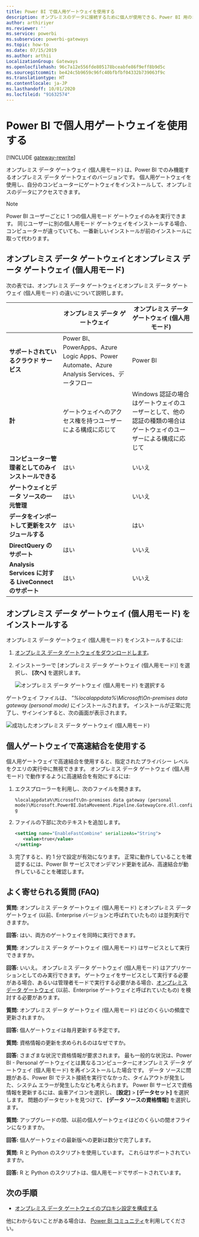 ```yaml
---
title: Power BI で個人用ゲートウェイを使用する
description: オンプレミスのデータに接続するために個人が使用できる、Power BI 用のオンプレミス データ ゲートウェイ (個人用モード) について説明します。
author: arthiriyer
ms.reviewer: ''
ms.service: powerbi
ms.subservice: powerbi-gateways
ms.topic: how-to
ms.date: 07/15/2019
ms.author: arthii
LocalizationGroup: Gateways
ms.openlocfilehash: 96c7a12e556fde805178bceabfe86f9eff8b9d5c
ms.sourcegitcommit: be424c5b9659c96fc40bfbfbf04332b739063f9c
ms.translationtype: HT
ms.contentlocale: ja-JP
ms.lasthandoff: 10/01/2020
ms.locfileid: "91632574"
---
```

# <a name="use-personal-gateways-in-power-bi"></a>Power BI で個人用ゲートウェイを使用する

[!INCLUDE [gateway-rewrite](../includes/gateway-rewrite.md)]

オンプレミス データ ゲートウェイ (個人用モード) は、Power BI でのみ機能するオンプレミス データ ゲートウェイのバージョンです。 個人用ゲートウェイを使用し、自分のコンピューターにゲートウェイをインストールして、オンプレミスのデータにアクセスできます。

> [!NOTE]
> Power BI ユーザーごとに 1 つの個人用モード ゲートウェイのみを実行できます。 同じユーザーに別の個人用モード ゲートウェイをインストールする場合、コンピューターが違っていても、一番新しいインストールが前のインストールに取って代わります。

## <a name="on-premises-data-gateway-vs-on-premises-data-gateway-personal-mode"></a>オンプレミス データ ゲートウェイとオンプレミス データ ゲートウェイ (個人用モード)

次の表では、オンプレミス データ ゲートウェイとオンプレミス データ ゲートウェイ (個人用モード) の違いについて説明します。

|   |オンプレミス データ ゲートウェイ | オンプレミス データ ゲートウェイ (個人用モード) |
| ---- | ---- | ---- |
|**サポートされているクラウド サービス** |Power BI、PowerApps、Azure Logic Apps、Power Automate、Azure Analysis Services、データフロー |Power BI |
|**計** |ゲートウェイへのアクセス権を持つユーザーによる構成に応じて |Windows 認証の場合はゲートウェイのユーザーとして、他の認証の種類の場合はゲートウェイのユーザーによる構成に応じて |
|**コンピューター管理者としてのみインストールできる** |はい |いいえ |
|**ゲートウェイとデータ ソースの一元管理** |はい |いいえ |
|**データをインポートして更新をスケジュールする** |はい |はい |
|**DirectQuery のサポート** |はい |いいえ |
|**Analysis Services に対する LiveConnect のサポート** |はい |いいえ |

## <a name="install-the-on-premises-data-gateway-personal-mode"></a>オンプレミス データ ゲートウェイ (個人用モード) をインストールする

オンプレミス データ ゲートウェイ (個人用モード) をインストールするには:

1. [オンプレミス データ ゲートウェイをダウンロードします](https://go.microsoft.com/fwlink/?LinkId=820925&clcid=0x409)。

2. インストーラーで [オンプレミス データ ゲートウェイ (個人用モード)] を選択し、 **[次へ]** を選択します。

   ![オンプレミス データ ゲートウェイ (個人用モード) を選択する](media/service-gateway-personal-mode/personal-gateway-select.png)

ゲートウェイ ファイルは、 _"%localappdata%\Microsoft\On-premises data gateway (personal mode)_ にインストールされます。 インストールが正常に完了し、サインインすると、次の画面が表示されます。

![成功したオンプレミス データ ゲートウェイ (個人用モード)](media/service-gateway-personal-mode/personal-gateway-complete.png)

## <a name="use-fast-combine-with-the-personal-gateway"></a>個人ゲートウェイで高速結合を使用する

個人用ゲートウェイで高速結合を使用すると、指定されたプライバシー レベルをクエリの実行中に無視できます。 オンプレミス データ ゲートウェイ (個人用モード) で動作するように高速結合を有効にするには:

1. エクスプローラーを利用し、次のファイルを開きます。

   `%localappdata%\Microsoft\On-premises data gateway (personal mode)\Microsoft.PowerBI.DataMovement.Pipeline.GatewayCore.dll.config`

2. ファイルの下部に次のテキストを追加します。

    ```xml
    <setting name="EnableFastCombine" serializeAs="String">
       <value>true</value>
    </setting>
    ```

3. 完了すると、約 1 分で設定が有効になります。 正常に動作していることを確認するには、Power BI サービスでオンデマンド更新を試み、高速結合が動作していることを確認します。

## <a name="frequently-asked-questions-faq"></a>よく寄せられる質問 (FAQ)

**質問:** オンプレミス データ ゲートウェイ (個人用モード) とオンプレミス データ ゲートウェイ (以前、Enterprise バージョンと呼ばれていたもの) は並列実行できますか。
  
**回答:** はい、両方のゲートウェイを同時に実行できます。

**質問:** オンプレミス データ ゲートウェイ (個人用モード) はサービスとして実行できますか。
  
**回答:** いいえ。 オンプレミス データ ゲートウェイ (個人用モード) はアプリケーションとしてのみ実行できます。 ゲートウェイをサービスとして実行する必要がある場合、あるいは管理者モードで実行する必要がある場合、[オンプレミス データ ゲートウェイ](/data-integration/gateway/service-gateway-onprem) (以前、Enterprise ゲートウェイと呼ばれていたもの) を検討する必要があります。

**質問:** オンプレミス データ ゲートウェイ (個人用モード) はどのくらいの頻度で更新されますか。
  
**回答:** 個人ゲートウェイは毎月更新する予定です。

**質問:** 資格情報の更新を求められるのはなぜですか。
  
**回答:** さまざまな状況で資格情報が要求されます。 最も一般的な状況は、Power BI - Personal ゲートウェイとは異なるコンピューターにオンプレミス データ ゲートウェイ (個人用モード) を再インストールした場合です。 データ ソースに問題がある、Power BI でテスト接続を実行でなかった、タイムアウトが発生した、システム エラーが発生したなども考えられます。 Power BI サービスで資格情報を更新するには、歯車アイコンを選択し、 **[設定]**  >  **[データセット]** を選択します。 問題のデータセットを見つけて、 **[データ ソースの資格情報]** を選択します。

**質問:** アップグレードの間、以前の個人ゲートウェイはどのくらいの間オフラインになりますか。
  
**回答:** 個人ゲートウェイの最新版への更新は数分で完了します。

**質問:** R と Python のスクリプトを使用しています。 これらはサポートされていますか。
  
**回答:** R と Python のスクリプトは、個人用モードでサポートされています。

## <a name="next-steps"></a>次の手順

* [オンプレミス データ ゲートウェイのプロキシ設定を構成する](/data-integration/gateway/service-gateway-proxy)  

他にわからないことがある場合は、 [Power BI コミュニティ](https://community.powerbi.com/)を利用してください。
